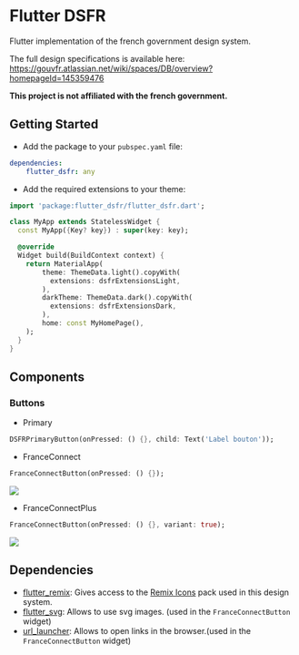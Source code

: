 # Flutter DSFR

Flutter implementation of the french government design system.

The full design specifications is available here: https://gouvfr.atlassian.net/wiki/spaces/DB/overview?homepageId=145359476

**This project is not affiliated with the french government.**

## Getting Started

* Add the package to your `pubspec.yaml` file:

```yaml
dependencies:
    flutter_dsfr: any
```

* Add the required extensions to your theme:

```dart
import 'package:flutter_dsfr/flutter_dsfr.dart';

class MyApp extends StatelessWidget {
  const MyApp({Key? key}) : super(key: key);

  @override
  Widget build(BuildContext context) {
    return MaterialApp(
        theme: ThemeData.light().copyWith(
          extensions: dsfrExtensionsLight,
        ),
        darkTheme: ThemeData.dark().copyWith(
          extensions: dsfrExtensionsDark,
        ),
        home: const MyHomePage(),
    );
  }
}
```

## Components

### Buttons

* Primary

```dart
DSFRPrimaryButton(onPressed: () {}, child: Text('Label bouton'));
```

* FranceConnect

```dart
FranceConnectButton(onPressed: () {});
```

![](https://raw.githubusercontent.com/TesteurManiak/flutter_dsfr/main/screenshots/france_connect.png)

* FranceConnectPlus

```dart
FranceConnectButton(onPressed: () {}, variant: true);
```

![](https://raw.githubusercontent.com/TesteurManiak/flutter_dsfr/main/screenshots/france_connect_plus.png)

## Dependencies

* [flutter_remix](https://pub.dev/packages/flutter_remix): Gives access to the [Remix Icons](https://remixicon.com/) pack used in this design system.
* [flutter_svg](https://pub.dev/packages/flutter_svg): Allows to use svg images. (used in the `FranceConnectButton` widget)
* [url_launcher](https://pub.dev/packages/url_launcher): Allows to open links in the browser.(used in the `FranceConnectButton` widget)
